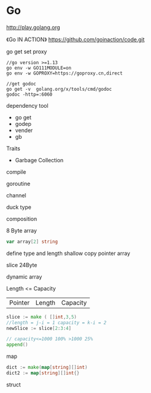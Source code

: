 # Go

http://play.golang.org

《Go IN ACTION》 https://github.com/goinaction/code.git




go get set proxy


```shell
//go version >=1.13 
go env -w GO111MODULE=on
go env -w GOPROXY=https://goproxy.cn,direct

//get godoc
go get -v  golang.org/x/tools/cmd/godoc
godoc -http=:6060
```


dependency tool
- go get
- godep
- vender
- gb

Traits

- Garbage Collection




compile


goroutine

channel

duck type

composition

8 Byte
array

```go
var array[2] string
```



define type and length
shallow copy 
pointer array

slice 24Byte

dynamic array

Length <= Capacity

|         |        |          |
| ------- | ------ | -------- |
| Pointer | Length | Capacity |

```go
slice := make ( []int,3,5)
//length = j-i = 1 capacity = k-i = 2
newSlice := slice[2:3:4]

// capacity<=1000 100% >1000 25%
append()
```





map

```go
dict := make(map[string][]int)
dict2 := map[string][]int{}
```





struct

